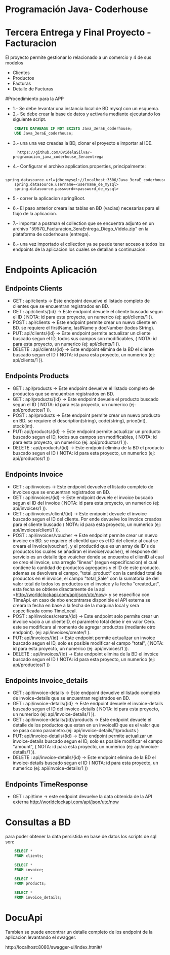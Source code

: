 # Programación Java- Coderhouse
# Tercera Entrega y Final Proyecto - Facturacion 


El proyecto permite gestionar lo relacionado a un comercio y 4 de sus modelos
- Clientes
- Productos
- Facturas
- Detalle de Facturas


#Procedimiento para la APP

- 1.- Se debe levantar una instancia local de BD mysql con un esquema.
- 2.- Se debe crear la base de datos y activarla mediante ejecutando los siguiente script.

```SQL
    CREATE DATABASE IF NOT EXISTS Java_3eraE_coderhouse;
    USE Java_3eraE_coderhouse;
```

- 3.- una una vez creadas la BD, clonar el proyecto e importar al IDE.

        https://github.com/DVidelaSilva/-programacion_java_coderhouse_3eraentrega

- 4.- Configurar el archivo application.properties, principalmente:

```properties
    spring.datasource.url=jdbc:mysql://localhost:3306/Java_3eraE_coderhouse
    spring.datasource.username=<username_de_mysql>
    spring.datasource.password=<password_de_mysql>
```
- 5.- correr la aplicacion springBoot.

- 6.- El paso anterior creara las tablas en BD (vacias) necesarias para el flujo de la aplicacion.

- 7.- importar a postman el collection que se encuentra adjunto en un archivo 
        "59570_Facturacion_3eraEntrega_Diego_Videla.zip" en la plataforma de coderhouse (entrega).

- 8.- una vez importado el collection ya se puede tener acceso a todos los endpoints de la aplicacion los cuales se detallan a continuacion.



# Endpoints Aplicación

## Endpoints Clients

- GET : api/clients -> Este endpoint devuelve el listado completo de clientes que se encuentran registrados en BD.
- GET : api/clients/{id} -> Este endpoint devuele el cliente buscado segun el ID ( NOTA: id para esta proyecto, un numerico (ej: api/clients/1 )).
- POST : api/clients -> Este endpoint permite crear un nuevo cliente en BD. se requiere el firstName, lastName y docNumber (todos String).
- PUT: api/clients/{id} -> Este endpoint permite actualizar un cliente buscado segun el ID, todos sus campos son modificables, ( NOTA: id para esta proyecto, un numerico (ej: api/clients/1 )).
- DELETE : api/clients/{id} -> Este endpoint elimina de la BD el cliente buscado segun el ID ( NOTA: id para esta proyecto, un numerico (ej: api/clients/1 )).



## Endpoints Products

- GET : api/products -> Este endpoint devuelve el listado completo de productos que se encuentran registrados en BD.
- GET : api/products/{id} -> Este endpoint devuele el producto buscado segun el ID ( NOTA: id para esta proyecto, un numerico (ej: api/productos/1 )).
- POST : api/products -> Este endpoint permite crear un nuevo producto en BD. se requiere el description(string), code(string), price(int), stock(int).
- PUT: api/products/{id} -> Este endpoint permite actualizar un producto buscado segun el ID, todos sus campos son modificables, ( NOTA: id para esta proyecto, un numerico (ej: api/productos/1 )).
- DELETE : api/products/{id} -> Este endpoint elimina de la BD el producto buscado segun el ID ( NOTA: id para esta proyecto, un numerico (ej: api/productos/1 ))


## Endpoints Invoice

- GET : api/invoices -> Este endpoint devuelve el listado completo de invoices que se encuentran registrados en BD.
- GET : api/invoices/{id} -> Este endpoint devuele el invoice buscado segun el ID del invoice ( NOTA: id para esta proyecto, un numerico (ej: api/invoices/1 )).
- GET : api/invoices/client/{id} -> Este endpoint devuele el invoice buscado segun el ID del cliente. Por ende devuelve los invoice creados para el cliente buscado ( NOTA: id para esta proyecto, un numerico (ej: api/invoices/client/1 )).
- POST : api/invoices/voucher -> Este endpoint permite crear un nuevo invoice en BD. se requiere el clientId que es el ID del cliente al cual se creara el Invoice(voucher), y el productId que es un array de ID´s de productos los cuales se añadiran el invoice(voucher), el response del servicio es un detalle tipo vouicher donde se encuentra el clienID al cual se creo el invoice, una arreglo "lineas" (segun especificacion) el cual contiene la cantidad de productos agregados y el ID de este producto. ademas se devolvera el campo, "total_product" con la cantidad total de productos en el invoice, el campo "total_Sale" con la sumatoria de del valor total de todos los productos en el invoice y la fecha "created_at", esta fecha se obtiene diractamente de la api <<http://worldclockapi.com/api/json/utc/now>> y se especifica con TimeApi. en caso de nbo encontrarse disponible el API externa se creara la fecha en base a la fecha de la maquina local y sera especificada como TimeLocal.
- POST : api/invoices/create/{id} -> Este endpoint solo permite crear un invoice vacio a un clienteID, el parametro total debe ir en valor Cero. este se modificara al momento de agregar productos (mediante otro endpoint). (ej: api/invoices/create/1 ).
- PUT: api/invoices/{id} -> Este endpoint permite actualizar un invoice buscado segun el ID, solo es posible modificar el campo "total", ( NOTA: id para esta proyecto, un numerico (ej: api/invoices/1 )).
- DELETE : api/invoices/{id} -> Este endpoint elimina de la BD el invoice buscado segun el ID ( NOTA: id para esta proyecto, un numerico (ej: api/productos/1 ))


## Endpoints Invoice_details

- GET : api/invoice-details -> Este endpoint devuelve el listado completo de invoice-details que se encuentran registrados en BD.
- GET : api/invoice-details/{id} -> Este endpoint devuele el invoice-details buscado segun el ID del invoice-details ( NOTA: id para esta proyecto, un numerico (ej: api/invoice-details/1 )).
- GET : api/invoice-details/{id}/products -> Este endpoint devuele el detalle de los productos que estan en un invoiceID que es el valor que se pasa como parametro.(ej: api/invoice-details/1/products )
- PUT: api/invoice-details/{id} -> Este endpoint permite actualizar un invoice-details buscado segun el ID, solo es posible modificar el campo "amount", ( NOTA: id para esta proyecto, un numerico (ej: api/invoice-details/1 )).
- DELETE : api/invoice-details/{id} -> Este endpoint elimina de la BD el invoice-details buscado segun el ID ( NOTA: id para esta proyecto, un numerico (ej: api/invoice-details/1 ))


## Endpoints TimeResponse

- GET : api/time -> este endpoint devuelve la data obtenida de la API externa 
    http://worldclockapi.com/api/json/utc/now


# Consultas a BD

para poder obtener la data persistida en base de datos los scripts de sql son:

```SQL
    SELECT *
    FROM clients;

    SELECT *
    FROM invoice;

    SELECT *
    FROM products;

    SELECT *
    FROM invoice_details;
```


# DocuApi

Tambien se puede encontrar un detalle completo de los endpoint de la aplicacion levantando el swagger.

http://localhost:8080/swagger-ui/index.html#/